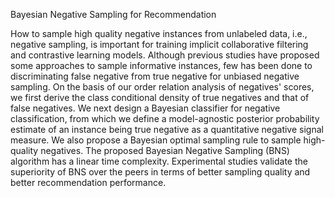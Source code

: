 Bayesian Negative Sampling for Recommendation

How to sample high quality negative instances from unlabeled data, i.e., negative sampling, is important for training implicit collaborative filtering and contrastive learning models. Although previous studies have proposed some approaches to sample informative instances, few has been done to discriminating false negative from true negative for unbiased negative sampling. On the basis of our order relation analysis of negatives' scores, we first derive the class conditional density of true negatives and that of false negatives. We next design a Bayesian classifier for negative classification, from which we define a model-agnostic posterior probability estimate of an instance being true negative as a quantitative negative signal measure. We also propose a Bayesian optimal sampling rule to sample high-quality negatives. The proposed Bayesian Negative Sampling (BNS) algorithm has a linear time complexity. Experimental studies validate the superiority of BNS over the peers in terms of better sampling quality and better recommendation performance.
